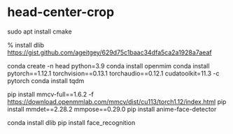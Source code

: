 # head-center-crop
sudo apt install cmake

% install dlib https://gist.github.com/ageitgey/629d75c1baac34dfa5ca2a1928a7aeaf


conda create -n head python=3.9
conda install openmim
conda install pytorch==1.12.1 torchvision==0.13.1 torchaudio==0.12.1 cudatoolkit=11.3 -c pytorch
conda install tqdm

pip install mmcv-full==1.6.2 -f https://download.openmmlab.com/mmcv/dist/cu113/torch1.12/index.html
pip install mmdet==2.28.2 mmpose==0.29.0
pip install anime-face-detector


conda install dlib
pip install face_recognition